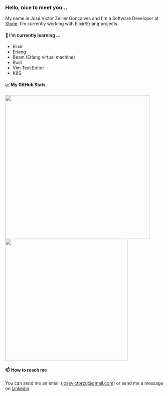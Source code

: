 ### Hello, nice to meet you...
My name is José Victor Zelller Gonçalves and I'm a Software Developer at [Stone](https://www.stone.com.br). I'm currently working with Elixir/Erlang projects.

#### 🌱 I’m currently learning ...

- Elixir
- Erlang
- Beam (Erlang virtual machine)
- Rust
- Vim Text Editor
- K8S

#### 📈 My GitHub Stats

<p align=left>
 <img width="460px" src="https://github-readme-stats.vercel.app/api?username=jvzeller&theme=default&hide=html&layout=compact&count_private=true&show_icons=true" />
 <img width="390px" src="https://github-readme-stats.vercel.app/api/top-langs/?username=jvzeller&hide=html&layout=compact" />                    
</p>

#### 📫 How to reach me
 
You can send me an email (josevictorzg@gmail.com) or send me a message on [Linkedin](https://www.linkedin.com/in/josé-victor-zeller-gonçalves/)
<!--
**JVZELLER/jvzeller** is a ✨ _special_ ✨ repository because its `README.md` (this file) appears on your GitHub profile.

Here are some ideas to get you started:

- 🔭 I’m currently working on ...
- 🌱 I’m currently learning ...
- 👯 I’m looking to collaborate on ...
- 🤔 I’m looking for help with ...
- 💬 Ask me about ...
- 📫 How to reach me: ...
- 😄 Pronouns: ...
- ⚡ Fun fact: ...
-->
